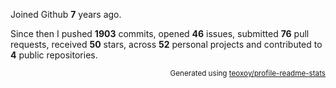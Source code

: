 Joined Github **7** years ago.

Since then I pushed **1903** commits, opened **46** issues, submitted **76** pull requests, received **50** stars, across **52** personal projects and contributed to **4** public repositories.

<p align="right"><sub>Generated using <a href="https://github.com/marketplace/actions/profile-readme-stats">teoxoy/profile-readme-stats</a></sub></p>
